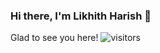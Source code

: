 ### Hi there, I'm Likhith Harish 👋

Glad to see you here! ![visitors](https://visitor-badge.glitch.me/badge?page_id=${likhithharish}.${604479762})
<!--
**likhithharish/likhithharish** is a ✨ _special_ ✨ repository because its `README.md` (this file) appears on your GitHub profile.

Here are some ideas to get you started:

- 🔭 I’m currently working on ...
- 🌱 I’m currently learning ...
- 👯 I’m looking to collaborate on ...
- 🤔 I’m looking for help with ...
- 💬 Ask me about ...
- 📫 How to reach me: ...
- 😄 Pronouns: ...
- ⚡ Fun fact: ...
-->
